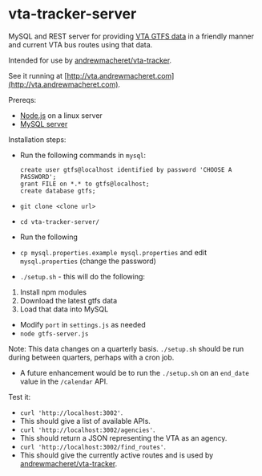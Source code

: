 # vta-tracker-server

MySQL and REST server for providing [VTA GTFS data](http://www.vta.org/getting-around/gtfs-info/gtfs-information) in a friendly manner and current VTA bus routes using that data.

Intended for use by [andrewmacheret/vta-tracker](https://github.com/andrewmacheret/vta-tracker/).

See it running at [http://vta.andrewmacheret.com](http://vta.andrewmacheret.com).

Prereqs:
* [Node.js](https://nodejs.org/) on a linux server
* [MySQL server](https://dev.mysql.com)

Installation steps:
* Run the following commands in `mysql`:

  ```
  create user gtfs@localhost identified by password 'CHOOSE A PASSWORD';
  grant FILE on *.* to gtfs@localhost;
  create database gtfs;
  ```

* `git clone <clone url>`
* `cd vta-tracker-server/`
* Run the following 
* `cp mysql.properties.example mysql.properties` and edit `mysql.properties` (change the password)
* `./setup.sh` - this will do the following:
 1. Install npm modules
 1. Download the latest gtfs data
 1. Load that data into MySQL
* Modify `port` in `settings.js` as needed
* `node gtfs-server.js`

Note: This data changes on a quarterly basis. `./setup.sh` should be run during between quarters, perhaps with a cron job.
* A future enhancement would be to run the `./setup.sh` on an `end_date` value in the `/calendar` API.

Test it:
* `curl 'http://localhost:3002'`.
 * This should give a list of available APIs.
* `curl 'http://localhost:3002/agencies'`.
 * This should return a JSON representing the VTA as an agency.
* `curl 'http://localhost:3002/find_routes'`.
 * This should give the currently active routes and is used by [andrewmacheret/vta-tracker](https://github.com/andrewmacheret/vta-tracker/).
